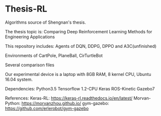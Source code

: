 # Thesis-RL
Algorithms source of Shengnan's thesis.

The thesis topic is: Comparing Deep Reinforcement Learning Methods for Engineering Applications

This repository includes: 
Agents of DQN, DDPG, DPPO and A3C(unfinished)

Environments of CartPole, PlaneBall, CirTurtleBot

Several comparison files


Our experimental device is a laptop with 8GB RAM, 8 kernel CPU, Ubuntu 16.04 system.


Dependencies:
Python3.5
Tensorflow 1.2-CPU
Keras
ROS-Kinetic
Gazebo7

References:
Keras-RL: https://keras-rl.readthedocs.io/en/latest/
Morvan-Python: https://morvanzhou.github.io/
gym-gazebo: https://github.com/erlerobot/gym-gazebo


